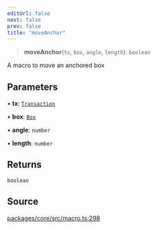 ```yaml
---
editUrl: false
next: false
prev: false
title: "moveAnchor"
---
```


> **moveAnchor**(`tx`, `box`, `angle`, `length`): `boolean`

A macro to move an anchored box

## Parameters

• **tx**: [`Transaction`](/api-core/classes/transaction/)

• **box**: [`Box`](/api-core/classes/box/)

• **angle**: `number`

• **length**: `number`

## Returns

`boolean`

## Source

[packages/core/src/macro.ts:298](https://github.com/dgmjs/dgmjs/blob/main/packages/core/src/macro.ts#L298)
